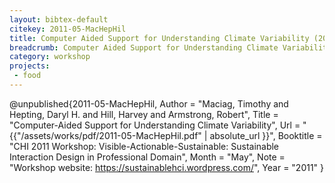 ```yaml
---
layout: bibtex-default
citekey: 2011-05-MacHepHil
title: Computer Aided Support for Understanding Climate Variability (2011)
breadcrumb: Computer Aided Support for Understanding Climate Variability (2011)
category: workshop
projects:
 - food
---
```

@unpublished{2011-05-MacHepHil,
	Author =  "Maciag, Timothy and Hepting, Daryl H. and Hill, Harvey and Armstrong, Robert",
	Title =  "Computer-Aided Support for Understanding Climate Variability",
	Url = \"{{"/assets/works/pdf/2011-05-MacHepHil.pdf" | absolute_url }}\",
	Booktitle =  "CHI 2011 Workshop: Visible-Actionable-Sustainable: Sustainable Interaction Design in Professional Domain",
	Month =  "May",
	Note =  "Workshop website: https://sustainablehci.wordpress.com/",
	Year =  "2011"
}
